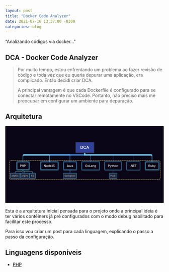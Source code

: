 ```yaml
---
layout: post
title: "Docker Code Analyzer"
date: 2021-07-16 13:37:00 -0300 
categories: blog
---
```



“Analizando códigos via docker..."
<!--more-->

## DCA - Docker Code Analyzer

>Por muito tempo, estou enfrentando um problema ao fazer revisão de código e toda vez que eu queria depurar uma aplicação, era complicado. Então decidi criar DCA.
>
>A principal vantagem é que cada Dockerfile é configurado para se conectar remotamente no VSCode. Portanto, não preciso mais me preocupar em configurar um ambiente para depuração.


## Arquitetura

<img src="/assets/img/DCA.png">
<br>

Esta é a arquitetura inicial pensada para o projeto onde a principal ideia é ter vários contêiners já pré configurados com o modo debug habilitado para facilitar este processo.

Para isso vou criar um post para cada linguagem, explicando o passo a passo da configuração.

## Linguagens disponíveis

* [PHP](/2021/11/26/DCA-php.html)